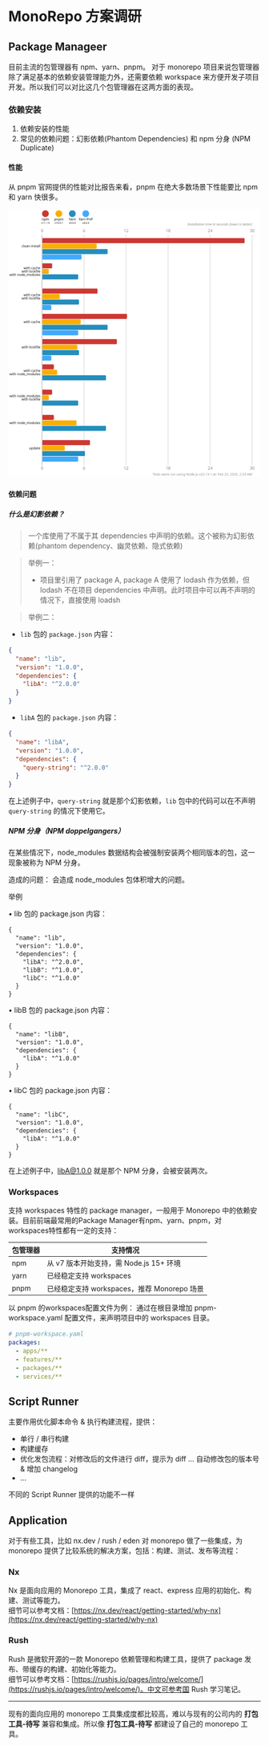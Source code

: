 # MonoRepo 方案调研

## Package Manageer
目前主流的包管理器有 npm、yarn、pnpm。 对于 monorepo 项目来说包管理器除了满足基本的依赖安装管理能力外，还需要依赖 workspace 来方便开发子项目开发。所以我们可以对比这几个包管理器在这两方面的表现。

### 依赖安装
1. 依赖安装的性能
2. 常见的依赖问题：幻影依赖(Phantom Dependencies) 和 npm 分身 (NPM Duplicate)

#### **性能**

从 pnpm 官网提供的性能对比报告来看，pnpm 在绝大多数场景下性能要比 npm 和 yarn 快很多。

<img src="./assets/pnpm 性能.svg">

#### **依赖问题**

##### 什么是幻影依赖？

> 一个库使用了不属于其 dependencies 中声明的依赖。这个被称为幻影依赖(phantom dependency、幽灵依赖、隐式依赖)

> 举例一：
> - 项目里引用了 package A, package A 使用了 lodash 作为依赖，但 lodash 不在项目 dependencies 中声明。此时项目中可以再不声明的情况下，直接使用 loadsh

> 举例二：
- `lib` 包的 `package.json` 内容：
```json
{
  "name": "lib",
  "version": "1.0.0",
  "dependencies": {
    "libA": "^2.0.0"
  }
}
```

- `libA` 包的 `package.json` 内容：
```json
{
  "name": "libA",
  "version": "1.0.0",
  "dependencies": {
    "query-string": "^2.0.0"
  }
}
```
在上述例子中，`query-string` 就是那个幻影依赖，`lib` 包中的代码可以在不声明 `query-string` 的情况下使用它。 


##### NPM 分身（NPM doppelgangers）

在某些情况下，node_modules 数据结构会被强制安装两个相同版本的包，这一现象被称为 NPM 分身。

造成的问题： 会造成 node_modules 包体积增大的问题。

举例

• lib 包的 package.json 内容：
```
{
  "name": "lib",
  "version": "1.0.0",
  "dependencies": {
    "libA": "^2.0.0",
    "libB": "^1.0.0",
    "libC": "^1.0.0"
  }
}
```

• libB 包的 package.json 内容：
```
{
  "name": "libB",
  "version": "1.0.0",
  "dependencies": {
    "libA": "^1.0.0"
  }
}
```

• libC 包的 package.json 内容：
```
{
  "name": "libC",
  "version": "1.0.0",
  "dependencies": {
    "libA": "^1.0.0"
  }
}
```
在上述例子中，libA@1.0.0 就是那个 NPM 分身，会被安装两次。

### Workspaces

支持 workspaces 特性的 package manager，一般用于 Monorepo 中的依赖安装。目前前端最常用的Package Manager有npm、yarn、pnpm，对workspaces特性都有一定的支持：

| 包管理器 | 支持情况                                                                 |
|----------|--------------------------------------------------------------------------|
| npm      | 从 v7 版本开始支持，需 Node.js 15+ 环境                                    |
| yarn     | 已经稳定支持 workspaces                                                 |
| pnpm     | 已经稳定支持 workspaces，推荐 Monorepo 场景                              |

以 pnpm 的workspaces配置文件为例：
通过在根目录增加 pnpm-workspace.yaml 配置文件，来声明项目中的 workspaces 目录。

```yaml
# pnpm-workspace.yaml
packages:
  - apps/**
  - features/**
  - packages/**
  - services/**
  ```

## Script Runner
主要作用优化脚本命令 & 执行构建流程，提供：
- 单行 / 串行构建
- 构建缓存
- 优化发包流程：对修改后的文件进行 diff，提示为 diff ... 自动修改包的版本号 & 增加 changelog
- ...

不同的 Script Runner 提供的功能不一样

## Application

对于有些工具，比如 nx.dev / rush / eden 对 monorepo 做了一些集成，为 monorepo 提供了比较系统的解决方案，包括：构建、测试、发布等流程：

### Nx

Nx 是面向应用的 Monorepo 工具，集成了 react、express 应用的初始化、构建、测试等能力。  
细节可以参考文档：[https://nx.dev/react/getting-started/why-nx](https://nx.dev/react/getting-started/why-nx)

### Rush

Rush 是微软开源的一款 Monorepo 依赖管理和构建工具，提供了 package 发布、带缓存的构建、初始化等能力。  
细节可以参考文档：[https://rushjs.io/pages/intro/welcome/](https://rushjs.io/pages/intro/welcome/)。中文可参考国 Rush 学习笔记。

---

现有的面向应用的 monorepo 工具集成度都比较高，难以与现有的公司内的 **打包工具-待写** 兼容和集成。所以像 **打包工具-待写**  都建设了自己的 monorepo 工具。
